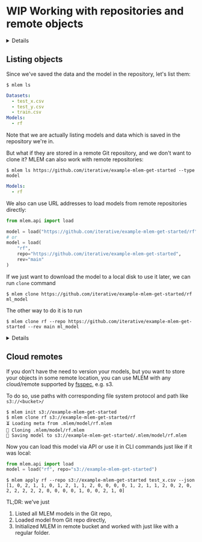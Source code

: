 # WIP Working with repositories and remote objects

<details>

### 🧳 Requirements

We need to install DVC since model binaries in the remote example repo are
stored in the cloud remote with DVC’s help. In another section we’ll show how
MLEM works with DVC in more details.

`pip install dvc[s3]`

</details>

## Listing objects

Since we've saved the data and the model in the repository, let's list them:

```cli
$ mlem ls
```

```yaml
Datasets:
  - test_x.csv
  - test_y.csv
  - train.csv
Models:
  - rf
```

Note that we are actually listing models and data which is saved in the
repository we're in.

But what if they are stored in a remote Git repository, and we don't want to
clone it? MLEM can also work with remote repositories:

```cli
$ mlem ls https://github.com/iterative/example-mlem-get-started --type model
```

```yaml
Models:
  - rf
```

We also can use URL addresses to load models from remote repositories directly:

```py
from mlem.api import load

model = load("https://github.com/iterative/example-mlem-get-started/rf")
# or
model = load(
    "rf",
    repo="https://github.com/iterative/example-mlem-get-started",
    rev="main"
)
```

If we just want to download the model to a local disk to use it later, we can
run `clone` command

```cli
$ mlem clone https://github.com/iterative/example-mlem-get-started/rf ml_model
```

The other way to do it is to run

```cli
$ mlem clone rf --repo https://github.com/iterative/example-mlem-get-started --rev main ml_model
```

<details>

### 💡 Expand to use your own repo

We use [example repo](https://github.com/iterative/example-mlem-get-started) in
the commands, but you can create your own repo and use it if you want.

To push your models and datasets to the repo, add them to Git and commit

```cli
$ git add .mlem *.py
$ git commit -am "committing mlem objects and code"
$ git push
```

</details>

## Cloud remotes

If you don’t have the need to version your models, but you want to store your
objects in some remote location, you can use MLEM with any cloud/remote
supported by
[fsspec](https://filesystem-spec.readthedocs.io/en/latest/api.html#built-in-implementations),
e.g. s3.

To do so, use paths with corresponding file system protocol and path like
`s3://<bucket>/`

```cli
$ mlem init s3://example-mlem-get-started
$ mlem clone rf s3://example-mlem-get-started/rf
⏳️ Loading meta from .mlem/model/rf.mlem
🐏 Cloning .mlem/model/rf.mlem
💾 Saving model to s3://example-mlem-get-started/.mlem/model/rf.mlem
```

Now you can load this model via API or use it in CLI commands just like if it
was local:

```py
from mlem.api import load
model = load("rf", repo="s3://example-mlem-get-started")
```

```cli
$ mlem apply rf --repo s3://example-mlem-get-started test_x.csv --json
[1, 0, 2, 1, 1, 0, 1, 2, 1, 1, 2, 0, 0, 0, 0, 1, 2, 1, 1, 2, 0, 2, 0, 2, 2, 2, 2, 2, 0, 0, 0, 0, 1, 0, 0, 2, 1, 0]
```

TL;DR: we've just

1. Listed all MLEM models in the Git repo,
2. Loaded model from Git repo directly,
3. Initialized MLEM in remote bucket and worked with just like with a regular
   folder.
